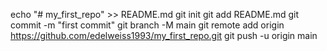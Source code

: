 echo "# my_first_repo" >> README.md
git init
git add README.md
git commit -m "first commit"
git branch -M main
git remote add origin https://github.com/edelweiss1993/my_first_repo.git
git push -u origin main